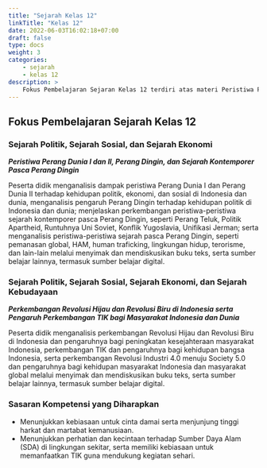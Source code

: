 ```yaml
---
title: "Sejarah Kelas 12"
linkTitle: "Kelas 12"
date: 2022-06-03T16:02:18+07:00
draft: false
type: docs
weight: 3
categories:
    - sejarah
    - kelas 12
description: >
    Fokus Pembelajaran Sejaran Kelas 12 terdiri atas materi Peristiwa Perang Dunia I dan II, Perang Dingin, dan Sejarah Kontemporer Pasca Perang Dingin serta bahasan tentang Perkembangan Revolusi Hijau dan Revolusi Biru di Indonesia serta Pengaruh Perkembangan TIK bagi Masyarakat Indonesia dan Dunia
---
```


## Fokus Pembelajaran Sejarah Kelas 12
### Sejarah Politik, Sejarah Sosial, dan Sejarah Ekonomi
***Peristiwa Perang Dunia I dan II, Perang Dingin, dan Sejarah Kontemporer Pasca Perang Dingin***

Peserta didik menganalisis dampak peristiwa Perang Dunia I dan Perang Dunia II terhadap kehidupan politik, ekonomi, dan sosial di Indonesia dan dunia, menganalisis pengaruh Perang Dingin terhadap kehidupan politik di Indonesia dan dunia; menjelaskan perkembangan peristiwa-peristiwa sejarah kontemporer pasca Perang Dingin, seperti Perang Teluk, Politik Apartheid, Runtuhnya Uni Soviet, Konflik Yugoslavia, Unifikasi Jerman; serta menganalisis peristiwa-peristiwa sejarah pasca Perang Dingin, seperti pemanasan global, HAM, human traficking, lingkungan hidup, terorisme, dan lain-lain melalui menyimak dan mendiskusikan buku teks, serta sumber belajar lainnya, termasuk sumber belajar digital.

### Sejarah Politik, Sejarah Sosial, Sejarah Ekonomi, dan Sejarah Kebudayaan
***Perkembangan Revolusi Hijau dan Revolusi Biru di Indonesia serta Pengaruh Perkembangan TIK bagi Masyarakat Indonesia dan Dunia***

Peserta didik menganalisis perkembangan Revolusi Hijau dan Revolusi Biru di Indonesia dan pengaruhnya bagi peningkatan kesejahteraan masyarakat Indonesia, perkembangan TIK dan pengaruhnya bagi kehidupan bangsa Indonesia, serta perkembangan Revolusi Industri 4.0 menuju Society 5.0 dan pengaruhnya bagi kehidupan masyarakat Indonesia dan masyarakat global melalui menyimak dan mendiskusikan buku teks, serta sumber belajar lainnya, termasuk sumber belajar digital.
### Sasaran Kompetensi yang Diharapkan
- Menunjukkan kebiasaan untuk cinta damai serta menjunjung tinggi harkat dan martabat kemanusiaan.
- Menunjukkan perhatian dan kecintaan terhadap Sumber Daya Alam (SDA) di lingkungan sekitar, serta memiliki kebiasaan untuk memanfaatkan TIK guna mendukung kegiatan sehari.